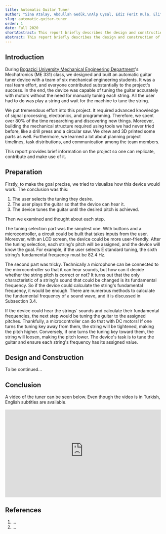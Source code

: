 ```yaml
---
title: Automatic Guitar Tuner
author: "Sina Atalay, Abdullah Gedük,\nAlp Uysal, Ediz Ferit Kula, Elif Hacıhasanoğlu, and Kevser Didar İskender"
slug: automatic-guitar-tuner
order: 1
date: Fall 2020
shortAbstract: This report briefly describes the design and construction of a microcontroller-based guitar tuner device with DC motors.
abstract: This report briefly describes the design and construction of a microcontroller-based guitar tuner device that consists of an amplifier circuit, signal processing algorithms, a decoder, H-bridges, pick-up sensors, and DC motors. To be continued...
---
```

## Introduction
During [Bogazici University Mechanical Engineering Department](https://www.me.boun.edu.tr/)'s Mechatronics (ME 331) class, we designed and built an automatic guitar tuner device with a team of six mechanical engineering students. It was a real team effort, and everyone contributed substantially to the project's success. In the end, the device was capable of tuning the guitar accurately with motors without the need for manually tuning each string. All the user had to do was play a string and wait for the machine to tune the string.

We put tremendous effort into this project. It required advanced knowledge of signal processing, electronics, and programming. Therefore, we spent over 80% of the time researching and discovering new things. Moreover, building the mechanical structure required using tools we had never tried before, like a drill press and a circular saw. We drew and 3D printed some parts as well. Furthermore, we learned a lot about planning project timelines, task distributions, and communication among the team members.

This report provides brief information on the project so one can replicate, contribute and make use of it.

## Preparation
Firstly, to make the goal precise, we tried to visualize how this device would work. The conclusion was this:

1.  The user selects the tuning they desire.
2.  The user plays the guitar so that the device can hear it.
3.  The device tunes the guitar until the desired pitch is achieved.

Then we examined and thought about each step.

The tuning selection part was the simplest one. With buttons and a microcontroller, a circuit could be built that takes inputs from the user. Moreover, with an LCD screen, the device could be more user-friendly. After the tuning selection, each string's pitch will be assigned, and the device will know the goal. For example, if the user selects E standard tuning, the sixth string's fundamental frequency must be 82.4 Hz.

The second part was tricky. Technically a microphone can be connected to the microcontroller so that it can hear sounds, but how can it decide whether the string pitch is correct or not? It turns out that the only characteristic of a string's sound that could be changed is its fundamental frequency. So if the device could calculate the string's fundamental frequency, it would be enough. There are numerous methods to calculate the fundamental frequency of a sound wave, and it is discussed in Subsection 3.4.

If the device could hear the strings' sounds and calculate their fundamental frequencies, the next step would be tuning the guitar to the assigned pitches. Thankfully, a microcontroller can do that with DC motors! If one turns the tuning key away from them, the string will be tightened, making the pitch higher. Conversely, if one turns the tuning key toward them, the string will loosen, making the pitch lower. The device's task is to tune the guitar and ensure each string's frequency has its assigned value.

## Design and Construction
To be continued...

## Conclusion
A video of the tuner can be seen below. Even though the video is in Turkish, English subtitles are available.


<div style="position: relative; width: 100%; padding-top: 56.25%; margin-top: 16px;">
<iframe
    width="100%"
    height="100%"
    style="position: absolute; top:0px; left:0px;"
    className="absolute top-0 left-0"
    src="https://www.youtube-nocookie.com/embed/nXmTJzbAJRM"
    title="YouTube video player"
    frameborder="0"
    allowfullscreen
></iframe>
</div>

## References
1. ...
2. ...